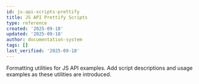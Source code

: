 ```yaml
---
id: js-api-scripts-prettify
title: JS API Prettify Scripts
type: reference
created: '2025-09-18'
updated: '2025-09-18'
author: documentation-system
tags: []
last_verified: '2025-09-18'
---
```


Formatting utilities for JS API examples. Add script descriptions and usage examples as these utilities are introduced.

